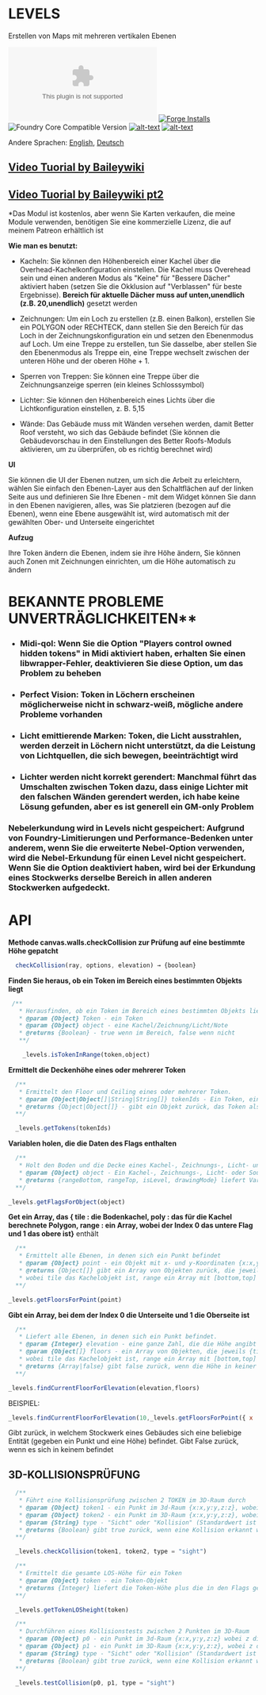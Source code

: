 # LEVELS
Erstellen von Maps mit mehreren vertikalen Ebenen

![Latest Release Download Count](https://img.shields.io/github/downloads/theripper93/Levels/latest/module.zip?color=2b82fc&label=DOWNLOADS&style=for-the-badge) [![Forge Installs](https://img.shields.io/badge/dynamic/json?label=Forge%20Installs&query=package.installs&suffix=%25&url=https%3A%2F%2Fforge-vtt.com%2Fapi%2Fbazaar%2Fpackage%2Flevels&colorB=03ff1c&style=for-the-badge)](https://forge-vtt.com/bazaar#package=levels) ![Foundry Core Compatible Version](https://img.shields.io/badge/dynamic/json.svg?url=https%3A%2F%2Fraw.githubusercontent.com%2Ftheripper93%2FLevels%2Fmain%2Fmodule.json&label=Foundry%20Version&query=$.compatibleCoreVersion&colorB=orange&style=for-the-badge) [![alt-text](https://img.shields.io/badge/-Patreon-%23ff424d?style=for-the-badge)](https://www.patreon.com/theripper93) [![alt-text](https://img.shields.io/badge/-Discord-%235662f6?style=for-the-badge)](https://discord.gg/F53gBjR97G)

Andere Sprachen: [English](README.md), [Deutsch](README.de.md)

## [Video Tuorial by Baileywiki](https://youtu.be/ELlweNunn4g)
## [Video Tuorial by Baileywiki pt2](https://youtu.be/_nynikU9_ao)

*Das Modul ist kostenlos, aber wenn Sie Karten verkaufen, die meine Module verwenden, benötigen Sie eine kommerzielle Lizenz, die auf meinem Patreon erhältlich ist

**Wie man es benutzt:**

* Kacheln: Sie können den Höhenbereich einer Kachel über die Overhead-Kachelkonfiguration einstellen. Die Kachel muss Overehead sein und einen anderen Modus als "Keine" für "Bessere Dächer" aktiviert haben (setzen Sie die Okklusion auf "Verblassen" für beste Ergebnisse). **Bereich für aktuelle Dächer muss auf unten,unendlich (z.B. 20,unendlich)** gesetzt werden

* Zeichnungen: Um ein Loch zu erstellen (z.B. einen Balkon), erstellen Sie ein POLYGON oder RECHTECK, dann stellen Sie den Bereich für das Loch in der Zeichnungskonfiguration ein und setzen den Ebenenmodus auf Loch. Um eine Treppe zu erstellen, tun Sie dasselbe, aber stellen Sie den Ebenenmodus als Treppe ein, eine Treppe wechselt zwischen der unteren Höhe und der oberen Höhe + 1.

* Sperren von Treppen: Sie können eine Treppe über die Zeichnungsanzeige sperren (ein kleines Schlosssymbol)

* Lichter: Sie können den Höhenbereich eines Lichts über die Lichtkonfiguration einstellen, z. B. 5,15

* Wände: Das Gebäude muss mit Wänden versehen werden, damit Better Roof versteht, wo sich das Gebäude befindet (Sie können die Gebäudevorschau in den Einstellungen des Better Roofs-Moduls aktivieren, um zu überprüfen, ob es richtig berechnet wird)

**UI**

Sie können die UI der Ebenen nutzen, um sich die Arbeit zu erleichtern, wählen Sie einfach den Ebenen-Layer aus den Schaltflächen auf der linken Seite aus und definieren Sie Ihre Ebenen - mit dem Widget können Sie dann in den Ebenen navigieren, alles, was Sie platzieren (bezogen auf die Ebenen), wenn eine Ebene ausgewählt ist, wird automatisch mit der gewählten Ober- und Unterseite eingerichtet

**Aufzug**

Ihre Token ändern die Ebenen, indem sie ihre Höhe ändern, Sie können auch Zonen mit Zeichnungen einrichten, um die Höhe automatisch zu ändern

# **BEKANNTE PROBLEME** UNVERTRÄGLICHKEITEN**

* ### **Midi-qol**: Wenn Sie die Option "Players control owned hidden tokens" in Midi aktiviert haben, erhalten Sie einen libwrapper-Fehler, deaktivieren Sie diese Option, um das Problem zu beheben
* ### **Perfect Vision**: Token in Löchern erscheinen möglicherweise nicht in schwarz-weiß, mögliche andere Probleme vorhanden
* ### **Licht emittierende Marken**: Token, die Licht ausstrahlen, werden derzeit in Löchern nicht unterstützt, da die Leistung von Lichtquellen, die sich bewegen, beeinträchtigt wird
* ### **Lichter werden nicht korrekt gerendert**: Manchmal führt das Umschalten zwischen Token dazu, dass einige Lichter mit den falschen Wänden gerendert werden, ich habe keine Lösung gefunden, aber es ist generell ein GM-only Problem
### **Nebelerkundung wird in Levels nicht gespeichert**: Aufgrund von Foundry-Limitierungen und Performance-Bedenken unter anderem, wenn Sie die erweiterte Nebel-Option verwenden, wird die Nebel-Erkundung für einen Level nicht gespeichert. Wenn Sie die Option deaktiviert haben, wird bei der Erkundung eines Stockwerks derselbe Bereich in allen anderen Stockwerken aufgedeckt.

# **API**

**Methode canvas.walls.checkCollision zur Prüfung auf eine bestimmte Höhe gepatcht**

```js
  checkCollision(ray, options, elevation) → {boolean}
```

**Finden Sie heraus, ob ein Token im Bereich eines bestimmten Objekts liegt**

```js
 /**
   * Herausfinden, ob ein Token im Bereich eines bestimmten Objekts liegt
   * @param {Object} Token - ein Token
   * @param {Object} object - eine Kachel/Zeichnung/Licht/Note
   * @returns {Boolean} - true wenn im Bereich, false wenn nicht
   **/

    _levels.isTokenInRange(token,object)
```

**Ermittelt die Deckenhöhe eines oder mehrerer Token**

```js
  /**
   * Ermittelt den Floor und Ceiling eines oder mehrerer Token.
   * @param {Object|Object[]|String|String[]} tokenIds - Ein Token, ein Array von Token, eine Token-ID oder ein Array von Token-IDs
   * @returns {Object|Object[]} - gibt ein Objekt zurück, das Token als Token-Objekt und range als Array mit 0 = Floor 1 = Ceiling enthält
  **/

  _levels.getTokens(tokenIds)
```

**Variablen holen, die die Daten des Flags enthalten**

```js
  /**
   * Holt den Boden und die Decke eines Kachel-, Zeichnungs-, Licht- und Tonobjekts.
   * @param {Object} object - Ein Kachel-, Zeichnungs-, Licht- oder Sound-Objekt
   * @returns {rangeBottom, rangeTop, isLevel, drawingMode} liefert Variablen, die die Flags-Daten enthalten
  **/

_levels.getFlagsForObject(object)
```

**Get ein Array, das { tile : die Bodenkachel, poly : das für die Kachel berechnete Polygon, range : ein Array, wobei der Index 0 das untere Flag und 1 das obere ist}** enthält

```js
  /**
   * Ermittelt alle Ebenen, in denen sich ein Punkt befindet
   * @param {Object} point - ein Objekt mit x- und y-Koordinaten {x:x,y:y}
   * @returns {Object[]} gibt ein Array von Objekten zurück, die jeweils {tile,range,poly}
   * wobei tile das Kachelobjekt ist, range ein Array mit [bottom,top] und poly das für den Raum berechnete Polygon ist
  **/

_levels.getFloorsForPoint(point)
```

**Gibt ein Array, bei dem der Index 0 die Unterseite und 1 die Oberseite ist**

```js
  /**
   * Liefert alle Ebenen, in denen sich ein Punkt befindet.
   * @param {Integer} elevation - eine ganze Zahl, die die Höhe angibt
   * @param {Object[]} floors - ein Array von Objekten, die jeweils {tile,range,poly}
   * wobei tile das Kachelobjekt ist, range ein Array mit [bottom,top] und poly das für den Raum berechnete Polygon ist
   * @returns {Array|false} gibt false zurück, wenn die Höhe in keiner der angegebenen Etagen enthalten ist, gibt ein Array mit [bottom,top] zurück, wenn eine gefunden wird
  **/

_levels.findCurrentFloorForElevation(elevation,floors)
```

BEISPIEL:

```js
_levels.findCurrentFloorForElevation(10,_levels.getFloorsForPoint({ x : token.center.x , y : token.center.y }))
```
Gibt zurück, in welchem Stockwerk eines Gebäudes sich eine beliebige Entität (gegeben ein Punkt und eine Höhe) befindet. Gibt False zurück, wenn es sich in keinem befindet

## **3D-KOLLISIONSPRÜFUNG**

```js
  /**
   * Führt eine Kollisionsprüfung zwischen 2 TOKEN im 3D-Raum durch
   * @param {Object} token1 - ein Punkt im 3d-Raum {x:x,y:y,z:z}, wobei z die Höhe ist
   * @param {Object} token2 - ein Punkt im 3D-Raum {x:x,y:y,z:z}, wobei z die Höhe ist
   * @param {String} type - "Sicht" oder "Kollision" (Standardwert ist "Sicht")
   * @returns {Boolean} gibt true zurück, wenn eine Kollision erkannt wird, flase wenn nicht
  **/

  _levels.checkCollision(token1, token2, type = "sight")
```

```js
  /**
   * Ermittelt die gesamte LOS-Höhe für ein Token
   * @param {Object} token - ein Token-Objekt
   * @returns {Integer} liefert die Token-Höhe plus die in den Flags gespeicherte LOS-Höhe
  **/

  _levels.getTokenLOSheight(token)
```

```js
  /**
   * Durchführen eines Kollisionstests zwischen 2 Punkten im 3D-Raum
   * @param {Object} p0 - ein Punkt im 3d-Raum {x:x,y:y,z:z} wobei z die Höhe ist
   * @param {Object} p1 - ein Punkt im 3D-Raum {x:x,y:y,z:z}, wobei z die Höhe ist
   * @param {String} type - "Sicht" oder "Kollision" (Standardwert ist "Sicht")
   * @returns {Boolean} gibt true zurück, wenn eine Kollision erkannt wird, flase wenn nicht
  **/

  _levels.testCollision(p0, p1, type = "sight")
```